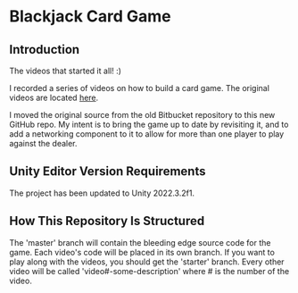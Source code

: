 # Blackjack Card Game
## Introduction
The videos that started it all! :)

I recorded a series of videos on how to build a card game. The original videos are located [here](https://www.youtube.com/watch?v=FxH8FoddkVY&list=PLZo2FfoMkJeE6GXx8cEUeR9KzItTvaKlz).

I moved the original source from the old Bitbucket repository to this new GitHub repo. My intent is to bring the game up to date by revisiting it, and to add a networking component to it to allow for more than one player to play against the dealer.

## Unity Editor Version Requirements
The project has been updated to Unity 2022.3.2f1.

## How This Repository Is Structured
The 'master' branch will contain the bleeding edge source code for the game. Each video's code will be placed in its own branch. If you want to play along with the videos, you should get the 'starter' branch. Every other video will be called 'video#-some-description' where # is the number of the video.

